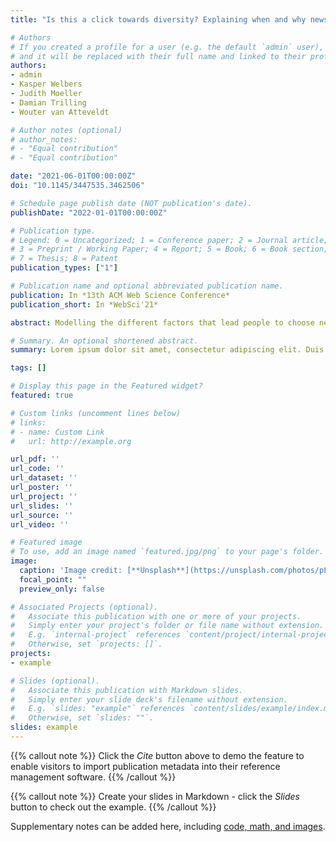 ```yaml
---
title: "Is this a click towards diversity? Explaining when and why news users make diverse choices."

# Authors
# If you created a profile for a user (e.g. the default `admin` user), write the username (folder name) here 
# and it will be replaced with their full name and linked to their profile.
authors:
- admin
- Kasper Welbers
- Judith Moeller
- Damian Trilling
- Wouter van Atteveldt

# Author notes (optional)
# author_notes:
# - "Equal contribution"
# - "Equal contribution"

date: "2021-06-01T00:00:00Z"
doi: "10.1145/3447535.3462506"

# Schedule page publish date (NOT publication's date).
publishDate: "2022-01-01T00:00:00Z"

# Publication type.
# Legend: 0 = Uncategorized; 1 = Conference paper; 2 = Journal article;
# 3 = Preprint / Working Paper; 4 = Report; 5 = Book; 6 = Book section;
# 7 = Thesis; 8 = Patent
publication_types: ["1"]

# Publication name and optional abbreviated publication name.
publication: In *13th ACM Web Science Conference*
publication_short: In *WebSci'21*

abstract: Modelling the different factors that lead people to choose news articles is one of the key challenges for understanding the diversity of news diets \- as a news diet is the result of a series of decisions for certain articles over others, a sequence of choices that was made by the individual consumer. This study sheds light on the interplay between content\-related (past behavior, habits, preferences) and situational factors (positioning, saturation, control). The latter could offer possibilities to promote more unexpected news encounters that diverge from past news consumption. To test this, a Python\-based web application for interactively testing different forms of news personalization over time was used. 247 respondents used the system over a two\-week period, in total making almost 23,000 choices. Our results show that: (1) Selections are influenced by a strong positioning effect that follows a reading pattern (left\-right, up\-down). This effect is stable across devices, topics, and preferences. (2) How much control people are given influences the length and the amount of different sessions (personalization leads to fewer and shorter sessions). (3) With high control, the diversity of preferences influenced the diversity of selected news more, possibly widening gaps between diversity\-seeking and \-averse users. (4) How often a topic was chosen in the last hour negatively impacts whether it gets chosen again, showing saturation effects. (5) Clicks on sports and economic articles can be explained by preferences, but not past behavior; for political news the opposite is found. (6) There is no significant correlation between the actual diversity (presented or selected topics) and the topic diversity perceived by the users \– in spite of clear differences in actual diversity between the groups. From this we can conclude the importance of situational factors in modelling news selection and their potential to narrow or widen the diversity corridor. In sum, our results contribute to a better understanding of the interaction of news recommender systems and humans and how this shapes which news articles get chosen.

# Summary. An optional shortened abstract.
summary: Lorem ipsum dolor sit amet, consectetur adipiscing elit. Duis posuere tellus ac convallis placerat. Proin tincidunt magna sed ex sollicitudin condimentum.

tags: []

# Display this page in the Featured widget?
featured: true

# Custom links (uncomment lines below)
# links:
# - name: Custom Link
#   url: http://example.org

url_pdf: ''
url_code: ''
url_dataset: ''
url_poster: ''
url_project: ''
url_slides: ''
url_source: ''
url_video: ''

# Featured image
# To use, add an image named `featured.jpg/png` to your page's folder. 
image:
  caption: 'Image credit: [**Unsplash**](https://unsplash.com/photos/pLCdAaMFLTE)'
  focal_point: ""
  preview_only: false

# Associated Projects (optional).
#   Associate this publication with one or more of your projects.
#   Simply enter your project's folder or file name without extension.
#   E.g. `internal-project` references `content/project/internal-project/index.md`.
#   Otherwise, set `projects: []`.
projects:
- example

# Slides (optional).
#   Associate this publication with Markdown slides.
#   Simply enter your slide deck's filename without extension.
#   E.g. `slides: "example"` references `content/slides/example/index.md`.
#   Otherwise, set `slides: ""`.
slides: example
---
```


{{% callout note %}}
Click the *Cite* button above to demo the feature to enable visitors to import publication metadata into their reference management software.
{{% /callout %}}

{{% callout note %}}
Create your slides in Markdown - click the *Slides* button to check out the example.
{{% /callout %}}

Supplementary notes can be added here, including [code, math, and images](https://wowchemy.com/docs/writing-markdown-latex/).
